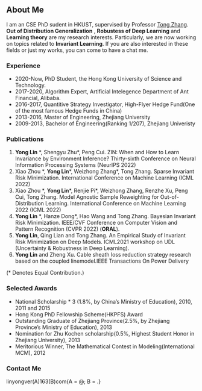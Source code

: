 ## About Me

I am an CSE PhD sudent in HKUST, supervised by Professor [Tong Zhang](http://tongzhang-ml.org/). **Out of Distribution Generalization** , **Robustess of Deep Learning** and **Learning theory** are my research interests. Particularly, we are now working on topics related to **Invariant Learning**. If you are also interested in these fields or just my works, you can come to have a chat me. 

### Experience
* 2020-Now, PhD Student, the Hong Kong University of Science and Technology.
* 2017-2020, Algorithm Expert, Artificial Intelegence Department of Ant Financial, Alibaba.
* 2016-2017, Quantitive Strategy Investigator, High-Flyer Hedge Fund(One of the most famous Hedge Funds in China)
* 2013-2016, Master of Engineering, Zhejiang University 
* 2009-2013, Bachelor of Engineering(Ranking 1/207), Zhejiang Univeristy 


### Publications
1. **Yong Lin** \*, Shengyu Zhu\*, Peng Cui. ZIN: When and How to Learn Invariance by Environment Inference? Thirty-sixth Conference on Neural Information Processing Systems (NeurIPS 2022)
2. Xiao Zhou \*, **Yong Lin**\*, Weizhong Zhang\*, Tong Zhang. Sparse Invariant Risk Minimization. International Conference on Machine Learning  (ICML 2022)
3. Xiao Zhou \*, **Yong Lin**\*, Renjie Pi\*, Weizhong Zhang, Renzhe Xu, Peng Cui, Tong Zhang. Model Agnostic Sample Reweighting for Out-of-Distribution Learning. International Conference on Machine Learning 2022 (ICML 2022)
4. **Yong Lin** \*, Hanze Dong\*, Hao Wang and Tong Zhang. Bayesian Invariant Risk Minimization. IEEE/CVF Conference on Computer Vision and Pattern Recognition  (CVPR 2022)  (**ORAL**). 
5. **Yong Lin**, Qing Lian and Tong Zhang. An Empirical Study of Invariant Risk Minimization on Deep Models. ICML2021 workshop on UDL (Uncertainty & Robustness in Deep Learning). 
6. **Yong Lin** and Zheng Xu. Cable sheath loss reduction strategy research based on the coupled linemodel.IEEE Transactions On Power Delivery


(\* Denotes Equal Contribution.)
### Selected Awards
* National Scholarship  * 3 (1.8%, by China’s Ministry of Education), 2010, 2011 and 2015
* Hong Kong PhD Fellowship Scheme(HKPFS) Award
* Outstanding Graduate of Zhejiang Province(2.5%, by Zhejiang Province’s Ministry of Education), 2013
* Nomination for Zhu Kochen scholarship(0.5%, Highest Student Honor in Zhejiang University), 2013
* Meritorious Winner, The Mathematical Contest in Modeling(International MCM), 2012

### Contact Me
linyongver(A)163(B)com{A = @; B = .}
